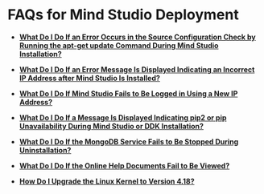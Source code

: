 # FAQs for  Mind Studio  Deployment<a name="EN-US_TOPIC_0196221403"></a>

-   **[What Do I Do If an Error Occurs in the Source Configuration Check by Running the apt-get update Command During Mind Studio Installation?](what-do-i-do-if-an-error-occurs-in-the-source-configuration-check-by-running-the-apt-get-update-comm.md)**  

-   **[What Do I Do If an Error Message Is Displayed Indicating an Incorrect IP Address after Mind Studio Is Installed?](what-do-i-do-if-an-error-message-is-displayed-indicating-an-incorrect-ip-address-after-mind-studio-i.md)**  

-   **[What Do I Do If Mind Studio Fails to Be Logged in Using a New IP Address?](what-do-i-do-if-mind-studio-fails-to-be-logged-in-using-a-new-ip-address.md)**  

-   **[What Do I Do If a Message Is Displayed Indicating pip2 or pip Unavailability During Mind Studio or DDK Installation?](what-do-i-do-if-a-message-is-displayed-indicating-pip2-or-pip-unavailability-during-mind-studio-or-d.md)**  

-   **[What Do I Do If the MongoDB Service Fails to Be Stopped During Uninstallation?](what-do-i-do-if-the-mongodb-service-fails-to-be-stopped-during-uninstallation.md)**  

-   **[What Do I Do If the Online Help Documents Fail to Be Viewed?](what-do-i-do-if-the-online-help-documents-fail-to-be-viewed.md)**  

-   **[How Do I Upgrade the Linux Kernel to Version 4.18?](how-do-i-upgrade-the-linux-kernel-to-version-4-18.md)**  


